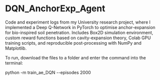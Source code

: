 # DQN_AnchorExp_Agent
Code and experiment logs from my University research project, where I implemented a Deep Q-Network in PyTorch to optimise anchor-expansion for bio-inspired soil penetration. Includes Box2D simulation environment, custom reward functions based on cavity-expansion theory, Colab GPU training scripts, and reproducible post-processing with NumPy and Matplotlib.


To run, download the files to a folder and enter the command into the terminal:

python -m train_ae_DQN --episodes 2000                                                                  
